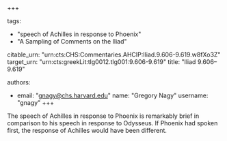 +++

tags:
- "speech of Achilles in response to Phoenix"
- "A Sampling of Comments on the Iliad"

citable_urn: "urn:cts:CHS:Commentaries.AHCIP:Iliad.9.606-9.619.w8fXo3Z"
target_urn: "urn:cts:greekLit:tlg0012.tlg001:9.606-9.619"
title: "Iliad 9.606–9.619"

authors:
- email: "gnagy@chs.harvard.edu"
  name: "Gregory Nagy"
  username: "gnagy"
+++

<p>The speech of Achilles in response to Phoenix is remarkably brief in comparison to his speech in response to Odysseus. If Phoenix had spoken first, the response of Achilles would have been different.  </p>